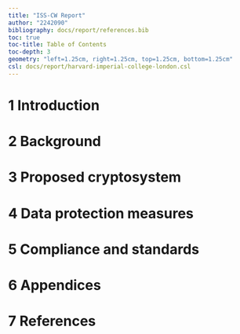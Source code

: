 ```yaml
---
title: "ISS-CW Report"
author: "2242090"
bibliography: docs/report/references.bib
toc: true
toc-title: Table of Contents
toc-depth: 3
geometry: "left=1.25cm, right=1.25cm, top=1.25cm, bottom=1.25cm"
csl: docs/report/harvard-imperial-college-london.csl
---
```


# 1 Introduction

# 2 Background

# 3 Proposed cryptosystem

# 4 Data protection measures

# 5 Compliance and standards

# 6 Appendices

# 7 References
